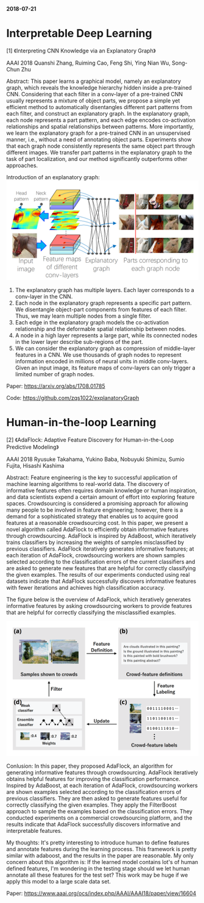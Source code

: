 **2018-07-21**

# Interpretable Deep Learning

[1] 《Interpreting CNN Knowledge via an Explanatory Graph》

AAAI 2018 Quanshi Zhang, Ruiming Cao, Feng Shi, Ying Nian Wu, Song-Chun Zhu

Abstract: This paper learns a graphical model, namely an explanatory graph, which reveals the knowledge hierarchy hidden inside a pre-trained CNN. Considering that each filter in a conv-layer of a pre-trained CNN usually represents a mixture of object parts, we propose a simple yet efficient method to automatically disentangles different part patterns from each filter, and construct an explanatory graph. In the explanatory graph, each node represents a part pattern, and each edge encodes co-activation relationships and spatial relationships between patterns. More importantly, we learn the explanatory graph for a pre-trained CNN in an unsupervised manner, i.e., without a need of annotating object parts. Experiments show that each graph node consistently represents the same object part through different images. We transfer part patterns in the explanatory graph to the task of part localization, and our method significantly outperforms other approaches.

Introduction of an explanatory graph:
![](https://github.com/hongjingZ/DailyReading/raw/master/2018/July/InterpretingCNN.png)
1. The explanatory graph has multiple layers. Each layer corresponds to a conv-layer in the CNN.
2. Each node in the explanatory graph represents a specific part pattern. We disentangle object-part components from features of each filter. Thus, we may learn multiple nodes from a single filter.
3. Each edge in the explanatory graph models the co-activation relationship and the deformable spatial relationship between nodes.
4. A node in a high layer represents a large part, while its connected nodes in the lower layer describe sub-regions of the part.
5. We can consider the explanatory graph as compression of middle-layer features in a CNN. We use thousands of graph nodes to represent information encoded in millions of neural units in middle conv-layers. Given an input image, its feature maps of conv-layers can only trigger a limited number of graph nodes.

Paper: https://arxiv.org/abs/1708.01785

Code: https://github.com/zqs1022/explanatoryGraph

# Human-in-the-loop Learning

[2] 《AdaFlock: Adaptive Feature Discovery for Human-in-the-Loop Predictive Modeling》

AAAI 2018 Ryusuke Takahama, Yukino Baba, Nobuyuki Shimizu, Sumio Fujita, Hisashi Kashima

Abstract: Feature engineering is the key to successful application of machine learning algorithms to real-world data. The discovery of informative features often requires domain knowledge or human inspiration, and data scientists expend a certain amount of effort into exploring feature spaces. Crowdsourcing is considered a promising approach for allowing many people to be involved in feature engineering; however, there is a demand for a sophisticated strategy that enables us to acquire good features at a reasonable crowdsourcing cost. In this paper, we present a novel algorithm called AdaFlock to efficiently obtain informative features through crowdsourcing. AdaFlock is inspired by AdaBoost, which iteratively trains classifiers by increasing the weights of samples misclassified by previous classifiers. AdaFlock iteratively generates informative features; at each iteration of AdaFlock, crowdsourcing workers are shown samples selected according to the classification errors of the current classifiers and are asked to generate new features that are helpful for correctly classifying the given examples. The results of our experiments conducted using real datasets indicate that AdaFlock successfully discovers informative features with fewer iterations and achieves high classification accuracy.

The figure below is the overview of AdaFlock, which iteratively generates informative features by asking crowdsourcing workers to provide features that are helpful for correctly classifying the misclassified examples.

![](https://github.com/hongjingZ/DailyReading/raw/master/2018/July/AdaFlock.png)

Conlusion: In this paper, they proposed AdaFlock, an algorithm for generating informative features through crowdsourcing. AdaFlock iteratively obtains helpful features for improving the classification performance. Inspired by AdaBoost, at each iteration of AdaFlock, crowdsourcing workers are shown examples selected according to the classification errors of previous classifiers. They are then asked to generate features useful for correctly classifying the given examples. They apply the FilterBoost approach to sample the examples based on the classification errors. They conducted experiments on a commercial crowdsourcing platform, and the results indicate that AdaFlock successfully discovers informative and interpretable features.

My thoughts: It's pretty interesting to introduce human to define features and annotate features during the learning process. This framework is pretty similar with adaboost, and the results in the paper are reasonable. My only concern about this algorithm is: If the learned model contains lot's of human defined features, I'm wondering in the testing stage should we let human annotate all these features for the test set? This work may be huge if we apply this model to a large scale data set. 

Paper: https://www.aaai.org/ocs/index.php/AAAI/AAAI18/paper/view/16604

